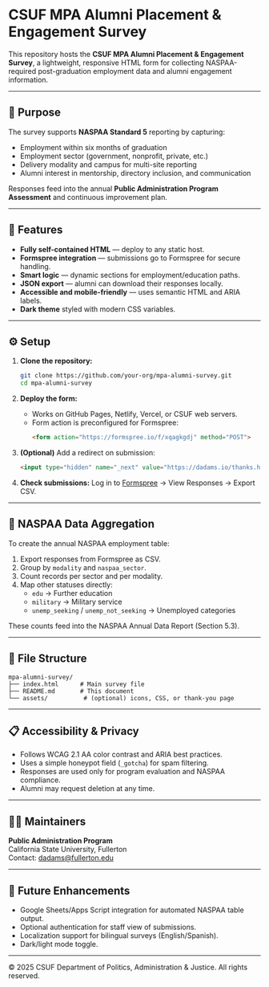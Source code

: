 # CSUF MPA Alumni Placement & Engagement Survey

This repository hosts the **CSUF MPA Alumni Placement & Engagement Survey**, a lightweight, responsive HTML form for collecting NASPAA-required post-graduation employment data and alumni engagement information.

---

## 🎯 Purpose

The survey supports **NASPAA Standard 5** reporting by capturing:

- Employment within six months of graduation
- Employment sector (government, nonprofit, private, etc.)
- Delivery modality and campus for multi-site reporting
- Alumni interest in mentorship, directory inclusion, and communication

Responses feed into the annual **Public Administration Program Assessment** and continuous improvement plan.

---

## 🧩 Features

- **Fully self-contained HTML** — deploy to any static host.
- **Formspree integration** — submissions go to Formspree for secure handling.
- **Smart logic** — dynamic sections for employment/education paths.
- **JSON export** — alumni can download their responses locally.
- **Accessible and mobile-friendly** — uses semantic HTML and ARIA labels.
- **Dark theme** styled with modern CSS variables.

---

## ⚙️ Setup

1. **Clone the repository:**
   ```bash
   git clone https://github.com/your-org/mpa-alumni-survey.git
   cd mpa-alumni-survey
   ```

2. **Deploy the form:**
   - Works on GitHub Pages, Netlify, Vercel, or CSUF web servers.
   - Form action is preconfigured for Formspree:
     ```html
     <form action="https://formspree.io/f/xqagkgdj" method="POST">
     ```

3. **(Optional)** Add a redirect on submission:
   ```html
   <input type="hidden" name="_next" value="https://dadams.io/thanks.html" />
   ```

4. **Check submissions:**
   Log in to [Formspree](https://formspree.io/forms/xqagkgdj) → View Responses → Export CSV.

---

## 🧮 NASPAA Data Aggregation

To create the annual NASPAA employment table:

1. Export responses from Formspree as CSV.
2. Group by `modality` and `naspaa_sector`.
3. Count records per sector and per modality.
4. Map other statuses directly:
   - `edu` → Further education
   - `military` → Military service
   - `unemp_seeking` / `unemp_not_seeking` → Unemployed categories

These counts feed into the NASPAA Annual Data Report (Section 5.3).

---

## 📁 File Structure

```
mpa-alumni-survey/
├── index.html      # Main survey file
├── README.md       # This document
└── assets/          # (optional) icons, CSS, or thank-you page
```

---

## 📋 Accessibility & Privacy

- Follows WCAG 2.1 AA color contrast and ARIA best practices.
- Uses a simple honeypot field (`_gotcha`) for spam filtering.
- Responses are used only for program evaluation and NASPAA compliance.
- Alumni may request deletion at any time.

---

## 👩‍💼 Maintainers

**Public Administration Program**  
California State University, Fullerton  
Contact: [dadams@fullerton.edu](mailto:dadams@fullerton.edu)

---

## 🧠 Future Enhancements

- Google Sheets/Apps Script integration for automated NASPAA table output.
- Optional authentication for staff view of submissions.
- Localization support for bilingual surveys (English/Spanish).
- Dark/light mode toggle.

---

© 2025 CSUF Department of Politics, Administration & Justice. All rights reserved.

